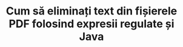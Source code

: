 ---
############################# Static ############################
layout: "auto-gen-gist"
draft: false
path: "ro/redaction/java/regex/pdf"
otherformats: CSV DOC DOCM DOCX DOT DOTM DOTX POT POTM PPS PPSM PPSX PPT PPTM PPTX RTF XLS XLSM XLSX XLT XLTM XLTX  

############################# Head ############################
head_title: "Redactați textul PDF prin expresie regulată în Java"
head_description: "API-ul GroupDocs.Redaction Java le permite dezvoltatorilor să redacteze text din PDF DOC DOCX RTF XLSX CSV PPT PPTX și imagini folosind expresii regulate în Java"

############################# Header ############################
title: "Cum să eliminați text din fișierele PDF folosind expresii regulate și Java"
description: "API-ul GroupDocs.Redaction Java permite redactarea, ascunderea sau eliminarea textului sensibil din documente de procesare de text, foi de lucru, prezentări, PDF și imagini folosind expresii obișnuite."

################### SubMenu/Download Button #####################
button:
    enable: true

############################# About ############################
about:
    enable: true
    title: "Ce este dezinfectarea textului?"
    content: |
        Redactarea sau igienizarea textului este procesul de eliminare a textului sau a informațiilor confidențiale sau nedorite din documentele digitale, lăsând intact restul documentului sau al paragrafului care le conține. Redaction ajută utilizatorii, precum și organizația să își protejeze informațiile sensibile, ascunzându-le sau eliminându-le definitiv. Folosind GroupDocs.Redaction Java utilizatorii API-ului pot acum redacta, ascunde sau elimina text sensibil din documente de procesare de text, foi de lucru, prezentări, PDF și fișiere imagine raster. API-ul oferă o gamă largă de opțiuni și metode pentru redactarea informațiilor private din documente. Acceptă căutarea și redactarea folosind expresii regulate, utilizarea redactărilor textuale (coduri de exceptare) sau grafice (dreptunghiuri colorate) și multe altele. Așadar, de ce să nu încercați și să vă automatizați procesul de redactare a documentelor descărcând API-ul și explorați funcțiile sale de bază și avansate.

############################# Steps ############################
steps:
    enable: true
    block:
    - title_left: "Redactați PDF folosind expresii regulate în Java"
      content_left: |
        GroupDocs.Redaction permite eliminarea cu ușurință a datelor de natură sensibilă sau privată din documentele dvs. Cel mai popular caz de redactare este eliminarea unui text dintr-un document. 

        Următorul cod poate fi folosit pentru a aplica redactarea textuală unei anumite părți a unui document folosind expresia regulată. Permite utilizatorilor să înlocuiască toate numerele, potrivirea modelului „AA BB CCCCCC” cu un dreptunghi de culoare albastră,

      title_right: "Eliminați datele sensibile din PDF"
      content_right: |
        * Creați o instanță a clasei [Redactor](https://apireference.groupdocs.com/redaction/java/com.groupdocs.redaction/Redactor) și încărcați fișierul PDF
        * Creați o instanță a clasei [RegexRedaction](https://apireference.groupdocs.com/redaction/java/com.groupdocs.redaction.redactions/RegexRedaction)
        * Apelați metoda redactor.apply cu obiectul clasei RegexRedaction
        * Apelați metoda redactor.save pentru a salva modificările 

      gisthash: "6dea616a14aeeff21698dc03be62a341"
      gistfile: "RegularExpressionRedaction.java"
      
    - title_left: "Cerințe de sistem"
      content_left: |
        GroupDocs.Redaction for Java API-urile sunt acceptate pe toate platformele și sistemele de operare majore. Pentru ghidul complet al cerințelor de sistem, vă rugăm să vizitați [cerințe de sistem](https://docs.groupdocs.com/redaction/java/system-requirements) Înainte de a executa codul de mai jos, vă rugăm să vă asigurați că aveți următoarele cerințe preliminare instalate pe sistemul dvs. :
        * Sisteme de operare: Microsoft Windows, Linux, MacOS
        * Mediu de dezvoltare: NetBeans, Intellij IDEA, Eclipse etc
        * Java Mediu de rulare: J2SE 6.0 și versiuni ulterioare
        * Obțineți cea mai recentă versiune a GroupDocs.Redaction for Java de la [Maven](https://repository.groupdocs.com/webapp/#/artifacts/browse/tree/General/repo/com/groupdocs/groupdocs-redaction)
        
      title_right: "De ce să folosiți GroupDocs.Redaction"
      content_right: |
        * Permiteți utilizatorilor să adauge formate de documente personalizate și tipuri de redactări
        * Nu este necesar niciun software suplimentar pentru a elimina informațiile sensibile
        * Posibilitatea de a seta documentul de randare a intervalului de pagini ca PDF
        * O modalitate ușoară de a redacta diferite tipuri de metadate: numele autorului, versiunea, titlul, subiectul, descrierea și multe altele
        * Extragerea informațiilor documentului - tip de fișier, număr de pagini etc.

############################# Demos ############################
demos:
    enable: true
############################# About Formats ############################
about_formats:
    enable: true
############################# More Formats ############################
more_formats:
    enable: true

############################# Back to top ###############################
back_to_top:
    enable: true
---